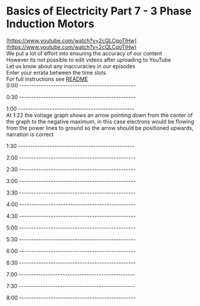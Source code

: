 # Basics of Electricity Part 7 - 3 Phase Induction Motors

[https://www.youtube.com/watch?v=2cQLCqoTlHw](https://www.youtube.com/watch?v=2cQLCqoTlHw)  
We put a lot of effort into ensuring the accuracy of our content  
However its not possible to edit videos after uploading to YouTube  
Let us know about any inaccuracies in our episodes  
Enter your errata between the time slots  
For full instructions see [README](../../..#readme)  
0:00 ------------------------------------------------  




0:30 ------------------------------------------------  




1:00 ------------------------------------------------  
At 1:22 the voltage graph shows an arrow pointing down from the center of the graph to the negative maximum, in this case electrons would be flowing from the power lines to ground so the arrow should be positioned upwards, narration is correct



1:30 ------------------------------------------------  




2:00 ------------------------------------------------  




2:30 ------------------------------------------------  




3:00 ------------------------------------------------  




3:30 ------------------------------------------------  




4:00 ------------------------------------------------  




4:30 ------------------------------------------------  




5:00 ------------------------------------------------  




5:30 ------------------------------------------------  




6:00 ------------------------------------------------  




6:30 ------------------------------------------------  




7:00 ------------------------------------------------  




7:30 ------------------------------------------------  




8:00 ------------------------------------------------  





